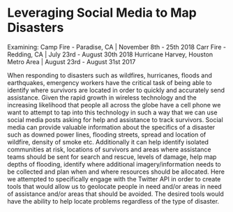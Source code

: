 # Leveraging Social Media to Map Disasters

Examining: 
Camp Fire - Paradise, CA | November 8th - 25th 2018
Carr Fire - Redding, CA | July 23rd - August 30th 2018
Hurricane Harvey, Houston Metro Area | August 23rd - August 31st 2017

When responding to disasters such as wildfires, hurricanes, floods and earthquakes,  emergency workers have the critical task of being able to identify where survivors are located in order to quickly and accurately send assistance. 
Given the rapid growth in wireless technology and the increasing likelihood that people all across the globe have a cell phone we want to attempt to tap into this technology in such a way that we can use social media posts asking for help and assistance to track survivors.
Social media can provide valuable information about the specifics of a disaster such as downed power lines, flooding streets, spread and location of wildfire, density of smoke etc. Additionally it can help identify isolated communities at risk, locations of survivors and areas where assistance teams should be sent for search and rescue, levels of damage, help map depths of flooding, identify where additional imagery/information needs to be collected and plan when and where resources should be allocated.
Here we attempted to specifically engage with the Twitter API in order to create tools that would allow us to geolocate people in need and/or areas in need of assistance and/or areas that should be avoided. The desired tools would have the ability to help locate problems regardless of the type of disaster.
